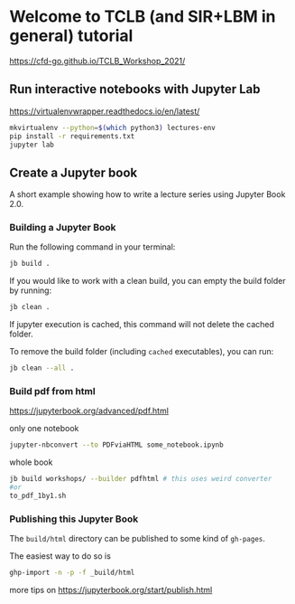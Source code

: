 # Welcome to TCLB (and SIR+LBM in general) tutorial

<https://cfd-go.github.io/TCLB_Workshop_2021/>

## Run interactive notebooks with Jupyter Lab

<https://virtualenvwrapper.readthedocs.io/en/latest/>

```.sh
mkvirtualenv --python=$(which python3) lectures-env
pip install -r requirements.txt
jupyter lab
```

## Create a Jupyter book

A short example showing how to write a lecture series using Jupyter Book 2.0.

### Building a Jupyter Book

Run the following command in your terminal:

```bash
jb build .
```

If you would like to work with a clean build, you can empty the build folder by running:

```bash
jb clean .
```

If jupyter execution is cached, this command will not delete the cached folder.

To remove the build folder (including `cached` executables), you can run:

```bash
jb clean --all .
```

### Build pdf from html

<https://jupyterbook.org/advanced/pdf.html>

only one notebook

```bash
jupyter-nbconvert --to PDFviaHTML some_notebook.ipynb 
```

whole book

```bash
jb build workshops/ --builder pdfhtml # this uses weird converter
#or
to_pdf_1by1.sh
```

### Publishing this Jupyter Book

The `build/html` directory can be published to some kind of `gh-pages`.

The easiest way to do so is

```bash
ghp-import -n -p -f _build/html
```

more tips on <https://jupyterbook.org/start/publish.html>
